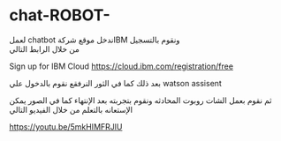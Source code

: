 # chat-ROBOT-
لعمل chatbot    ندخل موقع  شركةIBM  ونقوم بالتسجيل  
من  خلال الرابط   التالي 


Sign up for IBM Cloud
https://cloud.ibm.com/registration/free


بعد  ذلك    كما  في  الثور النرفقع  نقوم   بالدخول  علي  watson  assisent

ثم   نقوم  بعمل  الشات  روبوت المحادثه 
 ونقوم بتجربته بعد الإنتهاء
كما في الصور
 يمكن   الإستعانه  بالتعلم  من  خلال   الفيديو التالي

https://youtu.be/5mkHIMFRJlU
